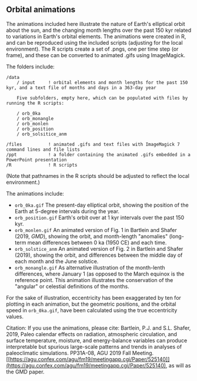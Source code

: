 Orbital animations
-------------------

The animations included here illustrate the nature of Earth's elliptical orbit about the sun, and the changing month lengths over the past 150 kyr related to variations in Earth's orbital elements.  The animations were created in R, and can be reproduced using the included scripts (adjusting for the local environment).  The R scripts create a set of .pngs, one per time step (or frame), and these can be converted to animated .gifs using ImageMagick.

The folders include: 
	
	/data			
		/ input     ! orbital elements and month lengths for the past 150 kyr, and a text file of months and days in a 363-day year

		Five subfolders, empty here, which can be populated with files by running the R scripts:

		/ orb_0ka
		/ orb_monangle
		/ orb_monlen
		/ orb_position
		/ orb_solsitice_anm

	/files			! animated .gifs and text files with ImageMagick 7 command lines and file lists
	/ppt			! a folder containing the animated .gifs embedded in a PowerPoint presentation
	/R 				! R scripts 

(Note that pathnames in the R scripts should be adjusted to reflect the local environment.)

The animations include:

- `orb_0ka.gif` The present-day elliptical orbit, showing the position of the Earth at 5-degree intervals during the year.  
- `orb_position.gif` Earth's orbit over at 1 kyr intervals over the past 150 kyr.
- `orb_monlen.gif`  An animated version of Fig. 1 in Bartlein and Shafer (2019, *GMD*), showing the orbit, and month-length "anomalies" (long-term mean differences between 0 ka (1950 CE) and each time.
- `orb_solstice_anm`  An animated version of Fig. 2 in Bartlein and Shafer (2019), showing the orbit, and differences between the middle day of each month and the June solstice.  
- `orb_monangle.gif`  As alternative illustration of the month-lenth differences, where January 1 (as opposed to the March equinox is the reference point.  This animation illustrates the conservation of the "angular" or celestial definitions of the months.

For the sake of illustration, eccentricity has been exaggerated by ten for plotting in each animation, but the geometric positions, and the orbital speed in `orb_0ka.gif`, have been calculated using the true eccentricity values. 


Citation:  If you use the animations, please cite:  Bartlein, P.J. and S.L. Shafer, 2019, Paleo calendar effects on radiation, atmospheric circulation, and surface temperature, moisture, and energy-balance variables can produce interpretable but spurious large-scale patterns and trends in analyses of paleoclimatic simulations. PP31A-08, AGU 2019 Fall Meeting.  [[https://agu.confex.com/agu/fm19/meetingapp.cgi/Paper/525140]](https://agu.confex.com/agu/fm19/meetingapp.cgi/Paper/525140), as will as the GMD paper.

